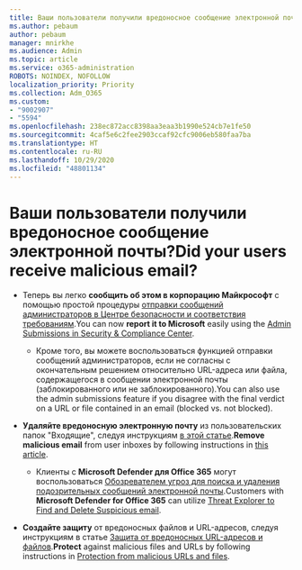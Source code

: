 ```yaml
---
title: Ваши пользователи получили вредоносное сообщение электронной почты?
ms.author: pebaum
author: pebaum
manager: mnirkhe
ms.audience: Admin
ms.topic: article
ms.service: o365-administration
ROBOTS: NOINDEX, NOFOLLOW
localization_priority: Priority
ms.collection: Adm_O365
ms.custom:
- "9002907"
- "5594"
ms.openlocfilehash: 238ec872acc8398aa3eaa3b1990e524cb7e1fe50
ms.sourcegitcommit: 4caf5e6c2fee2903ccaf92cfc9006eb580faa7ba
ms.translationtype: HT
ms.contentlocale: ru-RU
ms.lasthandoff: 10/29/2020
ms.locfileid: "48801134"
---
```

# <a name="did-your-users-receive-malicious-email"></a><span data-ttu-id="bc556-102">Ваши пользователи получили вредоносное сообщение электронной почты?</span><span class="sxs-lookup"><span data-stu-id="bc556-102">Did your users receive malicious email?</span></span>

- <span data-ttu-id="bc556-103">Теперь вы легко **сообщить об этом в корпорацию Майкрософт** с помощью простой процедуры [отправки сообщений администраторов в Центре безопасности и соответствия требованиям](https://protection.office.com/reportsubmission).</span><span class="sxs-lookup"><span data-stu-id="bc556-103">You can now **report it to Microsoft** easily using the [Admin Submissions in Security & Compliance Center](https://protection.office.com/reportsubmission).</span></span> 

    - <span data-ttu-id="bc556-104">Кроме того, вы можете воспользоваться функцией отправки сообщений администраторов, если не согласны с окончательным решением относительно URL-адреса или файла, содержащегося в сообщении электронной почты (заблокированного или не заблокированного).</span><span class="sxs-lookup"><span data-stu-id="bc556-104">You can also use the admin submissions feature if you disagree with the final verdict on a URL or file contained in an email (blocked vs. not blocked).</span></span>

- <span data-ttu-id="bc556-105">**Удаляйте вредоносную электронную почту** из пользовательских папок "Входящие", следуя инструкциям [в этой статье](https://docs.microsoft.com/microsoft-365/compliance/search-for-and-delete-messages-in-your-organization?view=o365-worldwide#more-information).</span><span class="sxs-lookup"><span data-stu-id="bc556-105">**Remove malicious email** from user inboxes by following instructions in [this article](https://docs.microsoft.com/microsoft-365/compliance/search-for-and-delete-messages-in-your-organization?view=o365-worldwide#more-information).</span></span> 

    - <span data-ttu-id="bc556-106">Клиенты с **Microsoft Defender для Office 365** могут воспользоваться [Обозревателем угроз для поиска и удаления подозрительных сообщений электронной почты](https://docs.microsoft.com/microsoft-365/security/office-365-security/investigate-malicious-email-that-was-delivered?view=o365-worldwide#find-and-delete-suspicious-email-that-was-delivered).</span><span class="sxs-lookup"><span data-stu-id="bc556-106">Customers with **Microsoft Defender for Office 365** can utilize [Threat Explorer to Find and Delete Suspicious email](https://docs.microsoft.com/microsoft-365/security/office-365-security/investigate-malicious-email-that-was-delivered?view=o365-worldwide#find-and-delete-suspicious-email-that-was-delivered).</span></span>

- <span data-ttu-id="bc556-107">**Создайте защиту** от вредоносных файлов и URL-адресов, следуя инструкциям в статье [Защита от вредоносных URL-адресов и файлов](https://docs.microsoft.com/microsoft-365/security/office-365-security/protect-against-threats?view=o365-worldwide#part-2---protection-from-malicious-urls-and-files).</span><span class="sxs-lookup"><span data-stu-id="bc556-107">**Protect** against malicious files and URLs by following instructions in [Protection from malicious URLs and files](https://docs.microsoft.com/microsoft-365/security/office-365-security/protect-against-threats?view=o365-worldwide#part-2---protection-from-malicious-urls-and-files).</span></span>
